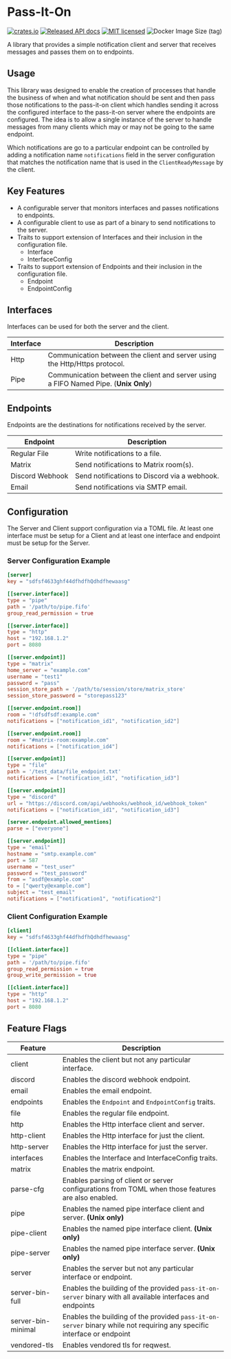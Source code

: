 # Pass-It-On
[![crates.io](https://img.shields.io/crates/v/pass-it-on)](https://crates.io/crates/pass-it-on)
[![Released API docs](https://docs.rs/pass-it-on/badge.svg)](https://docs.rs/pass-it-on/)
[![MIT licensed](https://img.shields.io/crates/l/pass-it-on)](./LICENSE)
![Docker Image Size (tag)](https://img.shields.io/docker/image-size/kwheelans/pass-it-on/latest?logo=docker)

A library that provides a simple notification client and server that receives messages and passes them on to endpoints.

## Usage
This library was designed to enable the creation of processes that handle the business of when and what notification should be sent and then pass
those notifications to the pass-it-on client which handles sending it across the configured interface to the pass-it-on server where the endpoints are configured.
The idea is to allow a single instance of the server to handle messages from many clients which may or may not be going to the same endpoint.

Which notifications are go to a particular endpoint can be controlled by adding a notification name `notifications` field in the server configuration
that matches the notification name that is used in the `ClientReadyMessage` by the client.


## Key Features 
- A configurable server that monitors interfaces and passes notifications to endpoints.
- A configurable client to use as part of a binary to send notifications to the server.
- Traits to support extension of Interfaces and their inclusion in the configuration file.
  - Interface
  - InterfaceConfig
- Traits to support extension of Endpoints and their inclusion in the configuration file.
  - Endpoint
  - EndpointConfig


## Interfaces
Interfaces can be used for both the server and the client.

| Interface | Description                                                                          |
|-----------|--------------------------------------------------------------------------------------|
| Http      | Communication between the client and server using the Http/Https protocol.           |
| Pipe      | Communication between the client and server using a FIFO Named Pipe. (**Unix Only**) |


## Endpoints
Endpoints are the destinations for notifications received by the server.

| Endpoint        | Description                                  |
|-----------------|----------------------------------------------|
| Regular File    | Write notifications to a file.               |
| Matrix          | Send notifications to Matrix room(s).        |
| Discord Webhook | Send notifications to Discord via a webhook. |
| Email           | Send notifications via SMTP email.           |

## Configuration
The Server and Client support configuration via a TOML file.
At least one interface must be setup for a Client and at least one interface and endpoint
must be setup for the Server.


### Server Configuration Example
```toml
[server]
key = "sdfsf4633ghf44dfhdfhQdhdfhewaasg"

[[server.interface]]
type = "pipe"
path = '/path/to/pipe.fifo'
group_read_permission = true

[[server.interface]]
type = "http"
host = "192.168.1.2"
port = 8080

[[server.endpoint]]
type = "matrix"
home_server = "example.com"
username = "test1"
password = "pass"
session_store_path = '/path/to/session/store/matrix_store'
session_store_password = "storepass123"

[[server.endpoint.room]]
room = "!dfsdfsdf:example.com"
notifications = ["notification_id1", "notification_id2"]

[[server.endpoint.room]]
room = "#matrix-room:example.com"
notifications = ["notification_id4"]

[[server.endpoint]]
type = "file"
path = '/test_data/file_endpoint.txt'
notifications = ["notification_id1", "notification_id3"]

[[server.endpoint]]
type = "discord"
url = "https://discord.com/api/webhooks/webhook_id/webhook_token"
notifications = ["notification_id1", "notification_id3"]

[server.endpoint.allowed_mentions]
parse = ["everyone"]

[[server.endpoint]]
type = "email"
hostname = "smtp.example.com"
port = 587
username = "test_user"
password = "test_password"
from = "asdf@example.com"
to = ["qwerty@example.com"]
subject = "test_email"
notifications = ["notification1", "notification2"]

```

### Client Configuration Example
```toml
[client]
key = "sdfsf4633ghf44dfhdfhQdhdfhewaasg"

[[client.interface]]
type = "pipe"
path = '/path/to/pipe.fifo'
group_read_permission = true
group_write_permission = true

[[client.interface]]
type = "http"
host = "192.168.1.2"
port = 8080
```


## Feature Flags

| Feature            | Description                                                                                                            |
|--------------------|------------------------------------------------------------------------------------------------------------------------|
| client             | Enables the client but not any particular interface.                                                                   |
| discord            | Enables the discord webhook endpoint.                                                                                  |
| email              | Enables the email endpoint.                                                                                            |
| endpoints          | Enables the `Endpoint` and `EndpointConfig` traits.                                                                    |
| file               | Enables the regular file endpoint.                                                                                     |
| http               | Enables the Http interface client and server.                                                                          |
| http-client        | Enables the Http interface for just the client.                                                                        |
| http-server        | Enables the Http interface for just the server.                                                                        |
| interfaces         | Enables the Interface and InterfaceConfig traits.                                                                      |
| matrix             | Enables the matrix endpoint.                                                                                           |
| parse-cfg          | Enables parsing of client or server configurations from TOML when those features are also enabled.                     |
| pipe               | Enables the named pipe interface client and server. **(Unix only)**                                                    |
| pipe-client        | Enables the named pipe interface client. **(Unix only)**                                                               |
| pipe-server        | Enables the named pipe interface server. **(Unix only)**                                                               |
| server             | Enables the server but not any particular interface or endpoint.                                                       |
| server-bin-full    | Enables the building of the provided `pass-it-on-server` binary with all available interfaces and endpoints            |
| server-bin-minimal | Enables the building of the provided `pass-it-on-server` binary while not requiring any specific interface or endpoint |
| vendored-tls       | Enables vendored tls for reqwest.                                                                                      |
